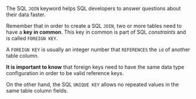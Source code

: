 The SQL `JOIN` keyword helps SQL developers to answer questions about their data faster. 

Remember that in order to create a SQL `JOIN`, two or more tables need to have a __key in common__. This key in common is part of SQL _constraints_ and is called `FOREIGN KEY`. 

A `FOREIGN KEY` is usually an integer number that `REFERENCES` the `id` of another table column. 

__It is important to know__ that foreign keys need to have the same data type configuration in order to be valid reference keys. 

On the other hand, the SQL `UNIQUE KEY` allows no repeated values in the same table column fields.